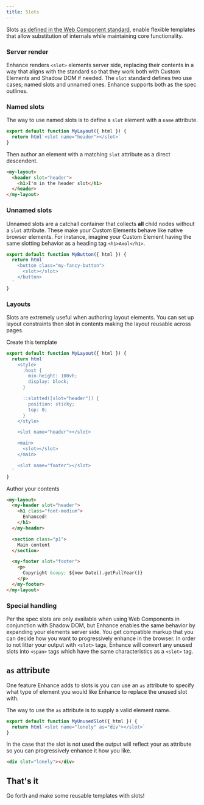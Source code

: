 ```yaml
---
title: Slots
---
```


Slots [as defined in the Web Component standard](https://developer.mozilla.org/en-US/docs/Web/Web_Components/Using_templates_and_slots#adding_flexibility_with_slots), enable flexible templates that allow substitution of internals while maintaining core functionality.

### Server render

Enhance renders `<slot>` elements server side, replacing their contents in a way that aligns with the standard so that they work both with Custom Elements and Shadow DOM if needed. The `slot` standard defines two use cases; named slots and unnamed ones. Enhance supports both as the spec outlines.

### Named slots

The way to use named slots is to define a `slot` element with a `name` attribute.

```javascript
export default function MyLayout({ html }) {
  return html`<slot name="header"></slot>`
}
```

Then author an element with a matching `slot` attribute as a direct descendent.

```html
<my-layout>
  <header slot="header">
    <h1>I'm in the header slot</h1>
  </header>
</my-layout>
```

### Unnamed slots

Unnamed slots are a catchall container that collects **all** child nodes without a `slot` attribute. These make your Custom Elements behave like native browser elements. For instance, imagine your Custom Element having the same slotting behavior as a heading tag `<h1>Axol</h1>`.

```javascript
export default function MyButton({ html }) {
  return html`
    <button class="my-fancy-button">
      <slot></slot>
    </button>
  `
}
```

### Layouts

Slots are extremely useful when authoring layout elements. You can set up layout constraints then slot in contents making the layout reusable across pages.

Create this template
```javascript
export default function MyLayout({ html }) {
  return html`
    <style>
      :host {
        min-height: 100vh;
        display: block;
      }

      ::slotted([slot="header"]) {
        position: sticky;
        top: 0;
      }
    </style>

    <slot name="header"></slot>

    <main>
      <slot></slot>
    </main>

    <slot name="footer"></slot>
  `
}
```

Author your contents

```html
<my-layout>
  <my-header slot="header">
    <h1 class="font-medium">
      Enhanced!
    </h1>
  </my-header>

  <section class="p1">
    Main content
  </section>

  <my-footer slot="footer">
    <p>
      Copyright &copy; ${new Date().getFullYear()}
    </p>
  </my-footer>
</my-layout>
```

### Special handling

Per the spec slots are only available when using Web Components in conjunction with Shadow DOM, but Enhance enables the same behavior by expanding your elements server side. You get compatible markup that you can decide how you want to progressively enhance in the browser. In order to not litter your output with `<slot>` tags, Enhance will convert any unused slots into `<span>` tags which have the same characteristics as a `<slot>` tag.

## `as` attribute

One feature Enhance adds to slots is you can use an `as` attribute to specify what type of element you would like Enhance to replace the unused slot with.

The way to use the `as` attribute is to supply a valid element name.

```javascript
export default function MyUnusedSlot({ html }) {
  return html`<slot name="lonely" as="div"></slot>`
}
```

In the case that the slot is not used the output will reflect your as attribute so you can progressively enhance it how you like.

```html
<div slot="lonely"></div>
```

## That's it

Go forth and make some reusable templates with slots!
